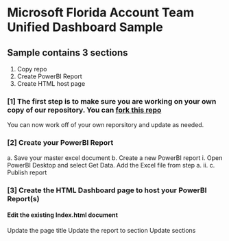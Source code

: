 # Microsoft Florida Account Team Unified Dashboard Sample

## Sample contains 3 sections 
1. Copy repo
2. Create PowerBI Report
3. Create HTML host page

### [1] The first step is to make sure you are working on your own copy of our repository. You can [fork this repo](https://docs.github.com/en/get-started/quickstart/fork-a-repo)
  You can now work off of your own reporsitory and update as needed. 

### [2] Create your PowerBI Report
a. Save your master excel document
b. Create a new PowerBI report
i. Open PowerBI Desktop and select Get Data. Add the Excel file from step a.
ii. 
c. Publish report


### [3] Create the HTML Dashboard page to host your PowerBI Report(s)

#### Edit the existing Index.html document
Update the page title
Update the report to section
Update sections
